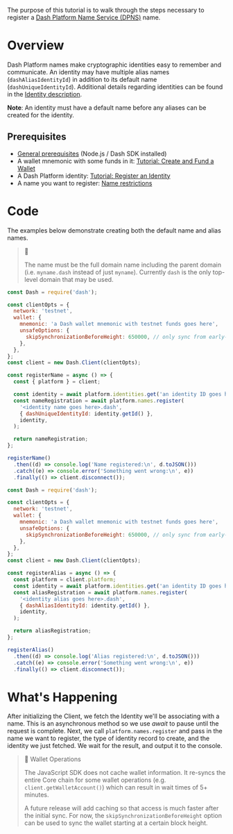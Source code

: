The purpose of this tutorial is to walk through the steps necessary to register a [Dash Platform Name Service (DPNS)](reference-glossary#dash-platform-naming-service-dpns) name.

# Overview
Dash Platform names make cryptographic identities easy to remember and communicate. An identity may have multiple alias names (`dashAliasIdentityId`) in addition to its default name (`dashUniqueIdentityId`). Additional details regarding identities can be found in the [Identity description](explanation-identity).

**Note**: An identity must have a default name before any aliases can be created for the identity.

## Prerequisites
- [General prerequisites](tutorials-introduction#prerequisites) (Node.js / Dash SDK installed)
- A wallet mnemonic with some funds in it: [Tutorial: Create and Fund a Wallet](tutorial-create-and-fund-a-wallet)
- A Dash Platform identity: [Tutorial: Register an Identity](tutorial-register-an-identity) 
- A name you want to register: [Name restrictions](explanation-dpns#implementation)

# Code

 The examples below demonstrate creating both the default name and alias names.

> 🚧
>
> The name must be the full domain name including the parent domain (i.e. `myname.dash` instead of just `myname`). Currently `dash` is the only top-level domain that may be used.

```javascript Register Name for Identity
const Dash = require('dash');

const clientOpts = {
  network: 'testnet',
  wallet: {
    mnemonic: 'a Dash wallet mnemonic with testnet funds goes here',
    unsafeOptions: {
      skipSynchronizationBeforeHeight: 650000, // only sync from early-2022
    },
  },
};
const client = new Dash.Client(clientOpts);

const registerName = async () => {
  const { platform } = client;

  const identity = await platform.identities.get('an identity ID goes here');
  const nameRegistration = await platform.names.register(
    '<identity name goes here>.dash',
    { dashUniqueIdentityId: identity.getId() },
    identity,
  );

  return nameRegistration;
};

registerName()
  .then((d) => console.log('Name registered:\n', d.toJSON()))
  .catch((e) => console.error('Something went wrong:\n', e))
  .finally(() => client.disconnect());
```
```javascript Register Alias for Identity
const Dash = require('dash');

const clientOpts = {
  network: 'testnet',
  wallet: {
    mnemonic: 'a Dash wallet mnemonic with testnet funds goes here',
    unsafeOptions: {
      skipSynchronizationBeforeHeight: 650000, // only sync from early-2022
    },
  },
};
const client = new Dash.Client(clientOpts);

const registerAlias = async () => {
  const platform = client.platform;
  const identity = await platform.identities.get('an identity ID goes here');
  const aliasRegistration = await platform.names.register(
    '<identity alias goes here>.dash',
    { dashAliasIdentityId: identity.getId() },
    identity,
  );

  return aliasRegistration;
};

registerAlias()
  .then((d) => console.log('Alias registered:\n', d.toJSON()))
  .catch((e) => console.error('Something went wrong:\n', e))
  .finally(() => client.disconnect());
```

# What's Happening

After initializing the Client, we fetch the Identity we'll be associating with a name. This is an asynchronous method so we use _await_ to pause until the request is complete. Next, we call `platform.names.register` and pass in the name we want to register, the type of identity record to create, and the identity we just fetched. We wait for the result, and output it to the console.

> 📘 Wallet Operations
>
> The JavaScript SDK does not cache wallet information. It re-syncs the entire Core chain for some wallet operations (e.g. `client.getWalletAccount()`) which can result in wait times of  5+ minutes. 
>
> A future release will add caching so that access is much faster after the initial sync. For now, the `skipSynchronizationBeforeHeight` option can be used to sync the wallet starting at a certain block height.